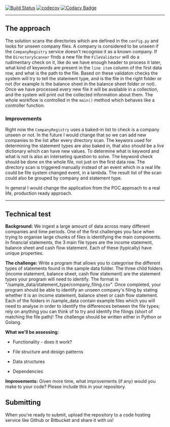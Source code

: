 [![Build Status](https://travis-ci.org/dev-11/valsys-backend-tech-test.svg?branch=master)](https://travis-ci.org/dev-11/valsys-backend-tech-test)
[![codecov](https://codecov.io/gh/dev-11/valsys-backend-tech-test/branch/master/graph/badge.svg)](https://codecov.io/gh/dev-11/valsys-backend-tech-test)
[![Codacy Badge](https://api.codacy.com/project/badge/Grade/0c5c148925e04728a06df0a44d2ab43f)](https://www.codacy.com/manual/dev-11/valsys-backend-tech-test?utm_source=github.com&amp;utm_medium=referral&amp;utm_content=dev-11/valsys-backend-tech-test&amp;utm_campaign=Badge_Grade)

---

## The approach

The solution scans the directories which are defined in the `config.py` and looks for unseen company files. A company is considered to be unseen if the `CompanyRegistry` service doesn't recognise it as a known company. If the `DirectoryScanner` finds a new file the `FileValidator` will do a rudimentary check on it, like do we have enough header to process it later, what kind of keywords are present in the `line item` column of the first data row, and what is the path to the file. Based on these validaton checks the system will try to tell the statement type, and is the file in the right folder or not (for example is the balance sheet in the balance sheet folder or not). Once we have processed every new file it will be available in a collection, and the system will print out the collected information about them. The whole workflow is controlled in the `main()` method which behaves like a controller function.

### Improvements
Right now the `CompanyRegistry` uses a baked-in list to check is a company unseen or not. In the future I would change that so we can add new companies to the list after every directory scan. The keywors used for determining the statement types are also baked in, that also should be a _live_ dictionary which can have new values. To determine what is keyword and what is not is also an interseting question to solve. The keyword check should be done on the whole file, not just on the first data row. The directory scan is triggered manually instead of an event which in a real life could be file system changed event, in a lambda. The result list of the scan could also be grouped by company and statement type. 

In general I would change the application from the POC approach to a real life, production ready approach. 

---

## Technical test


**Background:** We ingest a large amount of data across many different companies and time periods. One of the first challenges you face when trying to organise large chunks of files is identifying the main components. In financial statements, the 3 main file types are the income statement, balance sheet and cash flow statement. Each of these (typically) have unique properties.


**The challenge:** Write a program that allows you to categorise the different types of statements found in the sample data folder. The three child folders (income statement, balance sheet, cash flow statement) are the statement types your program will need to identify. The format is "/sample_data/statement_type/company_filing.csv". Once completed, your program should be able to identify an unseen company's filing by stating whether it is an income statement, balance sheet or cash flow statement. Each of the folders in /sample_data contain example files which you will need to analyse in order to identify the differences between the file types; rely on anything you can think of to try and identify the filings (short of matching the file path)! The challenge should be written either in Python or Golang.


**What we’ll be assessing:**

- Functionality - does it work?

- File structure and design patterns

- Data structures

- Dependencies

**Improvements:**
Given more time, what improvements (if any) would you make to your code? Please include this in your repository.

## Submitting
When you're ready to submit, upload the repository to a code hosting service like Github or Bitbucket and share it with us!
